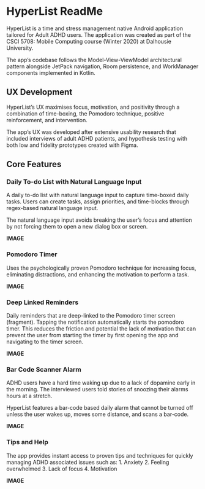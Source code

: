 # HyperList ReadMe
HyperList is a time and stress management native Android application tailored for Adult ADHD users. The application was created as part of the CSCI 5708: Mobile Computing course (Winter 2020) at Dalhousie University.

The app’s codebase follows the Model-View-ViewModel architectural pattern alongside JetPack navigation, Room persistence, and WorkManager components implemented in Kotlin. 

## UX Development
HyperList’s UX maximises focus, motivation, and positivity through a combination of time-boxing, the Pomodoro technique, positive reinforcement, and intervention.

The app’s UX was developed after extensive usability research that included interviews of adult ADHD patients, and hypothesis testing with both low and fidelity prototypes created with Figma.

## Core Features
### Daily To-do List with Natural Language Input
A daily to-do list with natural language input to capture time-boxed daily tasks. Users can create tasks, assign priorities, and time-blocks through regex-based natural language input.

The natural language input avoids breaking the user’s focus and attention by not forcing them to open a new dialog box or screen.

**IMAGE**

### Pomodoro Timer
Uses the psychologically proven Pomodoro technique for increasing focus, eliminating distractions, and enhancing the motivation to perform a task. 

**IMAGE**

### Deep Linked Reminders
Daily reminders that are deep-linked to the Pomodoro timer screen (fragment).  Tapping the notification automatically starts the pomodoro timer. This reduces the friction and potential the lack of motivation that can prevent the user from starting the timer by first opening the app and navigating to the timer screen.

**IMAGE**

### Bar Code Scanner Alarm
ADHD users have a hard time waking up due to a lack of dopamine early in the morning. The interviewed users told stories of snoozing their alarms hours at a stretch.

HyperList features a bar-code based daily alarm that cannot be turned off unless the user wakes up, moves some distance, and scans a bar-code.

**IMAGE**

### Tips and Help
The app provides instant access to proven tips and techniques for quickly managing  ADHD associated issues such as: 
	1. Anxiety
	2. Feeling overwhelmed
	3. Lack of focus
	4. Motivation

**IMAGE**
